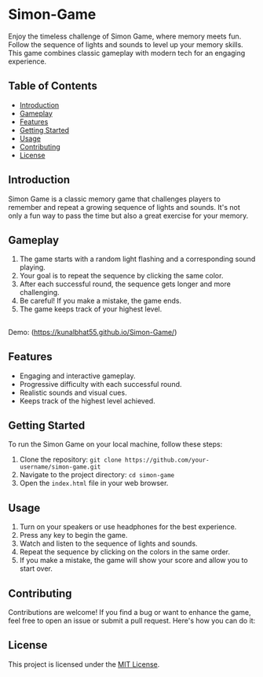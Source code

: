 # Simon-Game

Enjoy the timeless challenge of Simon Game, where memory meets fun. Follow the sequence of lights and sounds to level up your memory skills. This game combines classic gameplay with modern tech for an engaging experience.

## Table of Contents
- [Introduction](#introduction)
- [Gameplay](#gameplay)
- [Features](#features)
- [Getting Started](#getting-started)
- [Usage](#usage)
- [Contributing](#contributing)
- [License](#license)

## Introduction

Simon Game is a classic memory game that challenges players to remember and repeat a growing sequence of lights and sounds. It's not only a fun way to pass the time but also a great exercise for your memory.

## Gameplay

1. The game starts with a random light flashing and a corresponding sound playing.
2. Your goal is to repeat the sequence by clicking the same color.
3. After each successful round, the sequence gets longer and more challenging.
4. Be careful! If you make a mistake, the game ends.
5. The game keeps track of your highest level.
##
Demo: (https://kunalbhat55.github.io/Simon-Game/)

## Features

- Engaging and interactive gameplay.
- Progressive difficulty with each successful round.
- Realistic sounds and visual cues.
- Keeps track of the highest level achieved.

## Getting Started

To run the Simon Game on your local machine, follow these steps:

1. Clone the repository: `git clone https://github.com/your-username/simon-game.git`
2. Navigate to the project directory: `cd simon-game`
3. Open the `index.html` file in your web browser.

## Usage

1. Turn on your speakers or use headphones for the best experience.
2. Press any key to begin the game.
3. Watch and listen to the sequence of lights and sounds.
4. Repeat the sequence by clicking on the colors in the same order.
5. If you make a mistake, the game will show your score and allow you to start over.

## Contributing

Contributions are welcome! If you find a bug or want to enhance the game, feel free to open an issue or submit a pull request. Here's how you can do it:

## License

This project is licensed under the [MIT License](LICENSE).
